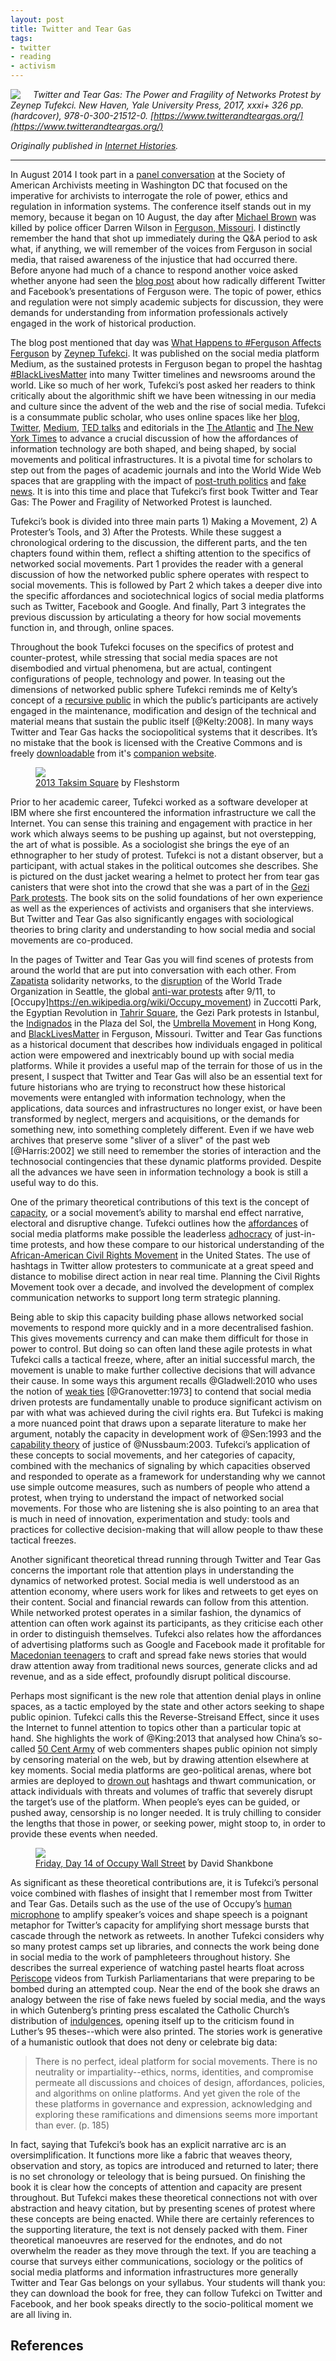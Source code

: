 ```yaml
---
layout: post
title: Twitter and Tear Gas
tags:
- twitter
- reading
- activism
---
```


<a href="http://www.twitterandteargas.org"><img style="float: left; margin-right: 20px;" class="img-responsive" src="/images/teargas.jpg"></a>

*Twitter and Tear Gas: The Power and Fragility of Networks Protest by Zeynep Tufekci. New Haven, Yale University Press, 2017, xxxi+ 326 pp. (hardcover), 978-0-300-21512-0. [https://www.twitterandteargas.org/](https://www.twitterandteargas.org/)*

*Originally published in [Internet Histories](http://www.tandfonline.com/doi/abs/10.1080/24701475.2017.1383639).*

---

In August 2014 I took part in a [panel
conversation](https://inkdroid.org/2014/08/14/one-big-archive/) at the Society
of American Archivists meeting in Washington DC that focused on the imperative
for archivists to interrogate the role of power, ethics and regulation in
information systems. The conference itself stands out in my memory, because it
began on 10 August, the day after [Michael
Brown](https://en.wikipedia.org/wiki/Shooting_of_Michael_Brown) was killed by
police officer Darren Wilson in [Ferguson,
Missouri](https://en.wikipedia.org/wiki/Ferguson,_Missouri). I distinctly
remember the hand that shot up immediately during the Q&A period to ask what, if
anything, we will remember of the voices from Ferguson in social media, that
raised awareness of the injustice that had occurred there. Before anyone had
much of a chance to respond another voice asked whether anyone had seen the
[blog
post](https://medium.com/message/ferguson-is-also-a-net-neutrality-issue-6d2f3db51eb0)
about how radically different Twitter and Facebook’s presentations of Ferguson
were. The topic of power, ethics and regulation were not simply academic
subjects for discussion, they were demands for understanding from information
professionals actively engaged in the work of historical production.

The blog post mentioned that day was [What Happens to #Ferguson Affects
Ferguson](https://medium.com/message/ferguson-is-also-a-net-neutrality-issue-6d2f3db51eb0)
by [Zeynep Tufekci](https://twitter.com/zeynep). It was published on the social
media platform Medium, as the sustained protests in Ferguson began to propel the
hashtag [#BlackLivesMatter](https://blacklivesmatter.com) into many Twitter
timelines and newsrooms around the world.  Like so much of her work, Tufekci’s
post asked her readers to think critically about the algorithmic shift we have
been witnessing in our media and culture since the advent of the web and the
rise of social media. Tufekci is a consummate public scholar, who uses online
spaces like her [blog](http://technosociology.org/),
[Twitter](https://twitter.com/zeynep), [Medium](https://medium.com/@zeynep),
[TED talks](https://www.ted.com/speakers/zeynep_tufekci) and editorials in the
[The Atlantic](https://www.theatlantic.com/author/zeynep-tufekci/) and [The New
York Times](https://www.nytimes.com/column/zeynep-tufekci) to advance a crucial
discussion of how the affordances of information technology are both shaped, and
being shaped, by social movements and political infrastructures. It is a pivotal
time for scholars to step out from the pages of academic journals and into the
World Wide Web spaces that are grappling with the impact of [post-truth
politics](https://en.wikipedia.org/wiki/Post-truth_politics) and [fake
news](https://en.wikipedia.org/wiki/Fake_news).  It is into this time and place
that Tufekci’s first book Twitter and Tear Gas: The Power and Fragility of
Networked Protest is launched.

Tufekci’s book is divided into three main parts 1) Making a Movement, 2) A
Protester’s Tools, and 3) After the Protests. While these suggest a
chronological ordering to the discussion, the different parts, and the ten
chapters found within them, reflect a shifting attention to the specifics of
networked social movements. Part 1 provides the reader with a general discussion
of how the networked public sphere operates with respect to social movements.
This is followed by Part 2 which takes a deeper dive into the specific
affordances and sociotechnical logics of social media platforms such as Twitter,
Facebook and Google. And finally, Part 3 integrates the previous discussion by
articulating a theory for how social movements function in, and through, online
spaces. 

Throughout the book Tufekci focuses on the specifics of protest and
counter-protest, while stressing that social media spaces are not disembodied
and virtual phenomena, but are actual, contingent configurations of people,
technology and power. In teasing out the dimensions of networked public sphere
Tufekci reminds me of Kelty’s concept of a [recursive public](http://twobits.net/) in which the public’s participants are actively
engaged in the maintenance, modification and design of the technical and
material means that sustain the public itself [@Kelty:2008]. In many ways
Twitter and Tear Gas hacks the sociopolitical systems that it describes. It’s no
mistake that the book is licensed with the Creative Commons and is freely
[downloadable](https://www.twitterandteargas.org/downloads/twitter-and-tear-gas-by-zeynep-tufekci.pdf)
from it's [companion website](https://www.twitterandteargas.org).

<figure>
  <a href="https://en.wikipedia.org/wiki/Gezi_Park_protests"><img class="img-responsive" src="/images/gezi.jpg"></a>
  <figcaption><a href="https://commons.wikimedia.org/wiki/File:2013_Taksim_Gezi_Park_protests_(15th_June).jpg">2013 Taksim Square</a> by Fleshstorm</figcaption>
</figure>


Prior to her academic career, Tufekci worked as a software developer at IBM
where she first encountered the information infrastructure we call the Internet.
You can sense this training and engagement with practice in her work which
always seems to be pushing up against, but not overstepping, the art of what is
possible. As a sociologist she brings the eye of an ethnographer to her study of
protest. Tufekci is not a distant observer, but a participant, with actual
stakes in the political outcomes she describes. She is pictured on the dust
jacket wearing a helmet to protect her from tear gas canisters that were shot
into the crowd that she was a part of in the [Gezi Park
protests](https://en.wikipedia.org/wiki/Gezi_Park_protests). The book sits on
the solid foundations of her own experience as well as the experiences of
activists and organisers that she interviews. But Twitter and Tear Gas also
significantly engages with sociological theories to bring clarity and
understanding to how social media and social movements are co-produced.

In the pages of Twitter and Tear Gas you will find scenes of protests from
around the world that are put into conversation with each other. From
[Zapatista](https://en.wikipedia.org/wiki/Zapatista_Army_of_National_Liberation)
solidarity networks, to the
[disruption](https://en.wikipedia.org/wiki/1999_Seattle_WTO_protests) of the
World Trade Organization in Seattle, the global [anti-war
protests](https://en.wikipedia.org/wiki/Post%E2%80%93September_11_anti-war_movement)
after 9/11, to [Occupy]https://en.wikipedia.org/wiki/Occupy_movement) in
Zuccotti Park, the Egyptian Revolution in [Tahrir
Square](https://en.wikipedia.org/wiki/Egyptian_revolution_of_2011), the Gezi
Park protests in Istanbul, the
[Indignados](https://en.wikipedia.org/wiki/Anti-austerity_movement_in_Spain) in
the Plaza del Sol, the [Umbrella
Movement](https://en.wikipedia.org/wiki/Umbrella_Movement) in Hong Kong, and
[BlackLivesMatter](https://en.wikipedia.org/wiki/Black_Lives_Matter) in
Ferguson, Missouri.  Twitter and Tear Gas functions as a historical document
that describes how individuals engaged in political action were empowered and
inextricably bound up with social media platforms.  While it provides a useful
map of the terrain for those of us in the present, I suspect that Twitter and
Tear Gas will also be an essential text for future historians who are trying to
reconstruct how these historical movements were entangled with information
technology, when the applications, data sources and infrastructures no longer
exist, or have been transformed by neglect, mergers and acquisitions, or the
demands for something new, into something completely different. Even if we have
web archives that preserve some "sliver of a sliver" of the past web
[@Harris:2002] we still need to remember the stories of interaction and the
technosocial contingencies that these dynamic platforms provided. Despite all
the advances we have seen in information technology a book is still a useful way
to do this.

One of the primary theoretical contributions of this text is the concept of
[capacity](https://en.wikipedia.org/wiki/Capacity_building), or a social
movement’s ability to marshal end effect narrative, electoral and disruptive
change. Tufekci outlines how the
[affordances](https://en.wikipedia.org/wiki/Affordance) of social media
platforms make possible the leaderless
[adhocracy](https://en.wikipedia.org/wiki/Adhocracy) of just-in-time protests,
and how these compare to our historical understanding of the [African-American
Civil Rights
Movement](https://en.wikipedia.org/wiki/African-American_Civil_Rights_Movement_(1954%E2%80%931968))
in the United States. The use of hashtags in Twitter allow protesters to
communicate at a great speed and distance to mobilise direct action in near real
time. Planning the Civil Rights Movement took over a decade, and involved the
development of complex communication networks to support long term strategic
planning.

Being able to skip this capacity building phase allows networked social
movements to respond more quickly and in a more decentralised fashion. This
gives movements currency and can make them difficult for those in power to
control. But doing so can often land these agile protests in what Tufekci calls
a tactical freeze, where, after an initial successful march, the movement is
unable to make further collective decisions that will advance their cause. In
some ways this argument recalls @Gladwell:2010 who uses the notion of [weak
ties](https://en.wikipedia.org/wiki/Interpersonal_ties#Weak_tie_hypothesis)
[@Granovetter:1973] to contend that social media driven protests are
fundamentally unable to produce significant activism on par with what was
achieved during the civil rights era. But Tufekci is making a more nuanced point
that draws upon a separate literature to make her argument, notably the capacity
in development work of @Sen:1993 and the [capability
theory](https://en.wikipedia.org/wiki/Capability_approach) of justice of
@Nussbaum:2003. Tufekci’s application of these concepts to social movements, and
her categories of capacity, combined with the mechanics of signaling by which
capacities observed and responded to operate as a framework for understanding
why we cannot use simple outcome measures, such as numbers of people who attend
a protest, when trying to understand the impact of networked social movements.
For those who are listening she is also pointing to an area that is much in need
of innovation, experimentation and study: tools and practices for collective
decision-making that will allow people to thaw these tactical freezes.

Another significant theoretical thread running through Twitter and Tear Gas
concerns the important role that attention plays in understanding the dynamics
of networked protest. Social media is well understood as an attention economy,
where users work for likes and retweets to get eyes on their content. Social and
financial rewards can follow from this attention. While networked protest
operates in a similar fashion, the dynamics of attention can often work against
its participants, as they criticise each other in order to distinguish
themselves. Tufekci also relates how the affordances of advertising platforms
such as Google and Facebook made it profitable for [Macedonian
teenagers](https://www.wired.com/2017/02/veles-macedonia-fake-news/) to craft
and spread fake news stories that would draw attention away from traditional
news sources, generate clicks and ad revenue, and as a side effect, profoundly
disrupt political discourse.

Perhaps most significant is the new role that attention denial plays in online
spaces, as a tactic employed by the state and other actors seeking to shape
public opinion. Tufekci calls this the Reverse-Streisand Effect, since it uses
the Internet to funnel attention to topics other than a particular topic at
hand. She highlights the work of @King:2013 that analysed how China’s so-called
[50 Cent Army](https://en.wikipedia.org/wiki/50_Cent_Party) of web commenters
shapes public opinion not simply by censoring material on the web, but by
drawing attention elsewhere at key moments. Social media platforms are
geo-political arenas, where bot armies are deployed to [drown
out](https://www.wired.com/2015/08/pro-government-twitter-bots-try-hush-mexican-activists/)
hashtags and thwart communication, or attack individuals with threats and
volumes of traffic that severely disrupt the target’s use of the platform. When
people’s eyes can be guided, or pushed away, censorship is no longer needed. It
is truly chilling to consider the lengths that those in power, or seeking power,
might stoop to, in order to provide these events when needed.  

<figure>
  <a hef="https://en.wikipedia.org/wiki/Human_microphone"><img class="img-responsive" src="/images/mic.jpg"></a>
  <figcaption><a
  href="https://commons.wikimedia.org/wiki/File:Day_14_Occupy_Wall_Street_September_30_2011_Shankbone_2.JPG">Friday, Day 14 of Occupy Wall Street</a>
  by David Shankbone</figcaption>
</figure>

As significant as these theoretical contributions are, it is Tufekci’s personal
voice combined with flashes of insight that I remember most from Twitter and
Tear Gas. Details such as the use of the use of Occupy’s [human
microphone](https://en.wikipedia.org/wiki/Human_microphone) to amplify speaker’s
voices and shape speech is a poignant metaphor for Twitter’s capacity for
amplifying short message bursts that cascade through the network as retweets. In
another Tufekci considers why so many protest camps set up libraries, and
connects the work being done in social media to the work of pamphleteers
throughout history. She describes the surreal experience of watching pastel
hearts float across [Periscope](https://en.wikipedia.org/wiki/Periscope_(app)) videos from Turkish Parliamentarians that were
preparing to be bombed during an attempted coup. Near the end of the book she
draws an analogy between the rise of fake news fueled by social media, and the
ways in which Gutenberg’s printing press escalated the Catholic Church’s
distribution of [indulgences](https://en.wikipedia.org/wiki/Indulgences), opening itself up to the criticism found in
Luther’s 95 theses--which were also printed. The stories work is generative of a
humanistic outlook that does not deny or celebrate big data:

> There is no perfect, ideal platform for social movements. There is no
> neutrality or impartiality--ethics, norms, identities, and compromise permeate
> all discussions and choices of design, affordances, policies, and algorithms
> on online platforms. And yet given the role of the these platforms in
> governance and expression, acknowledging and exploring these ramifications and
> dimensions seems more important than ever. (p. 185)

In fact, saying that Tufekci’s book has an explicit narrative arc is an
oversimplification. It functions more like a fabric that weaves theory,
observation and story, as topics are introduced and returned to later; there is
no set chronology or teleology that is being pursued. On finishing the book it
is clear how the concepts of attention and capacity are present throughout. But
Tufekci makes these theoretical connections not with over abstraction and heavy
citation, but by presenting scenes of protest where these concepts are being
enacted. While there are certainly references to the supporting literature, the
text is not densely packed with them. Finer theoretical manoeuvres are reserved
for the endnotes, and do not overwhelm the reader as they move through the text.
If you are teaching a course that surveys either communications, sociology or
the politics of social media platforms and information infrastructures more
generally Twitter and Tear Gas belongs on your syllabus. Your students will
thank you: they can download the book for free, they can follow Tufekci on
Twitter and Facebook, and her book speaks directly to the socio-political moment
we are all living in.

## References
